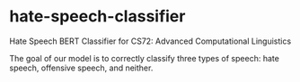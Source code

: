 # hate-speech-classifier
Hate Speech BERT Classifier for CS72: Advanced Computational Linguistics

The goal of our model is to correctly classify three types of speech: hate speech, offensive speech, and neither.
